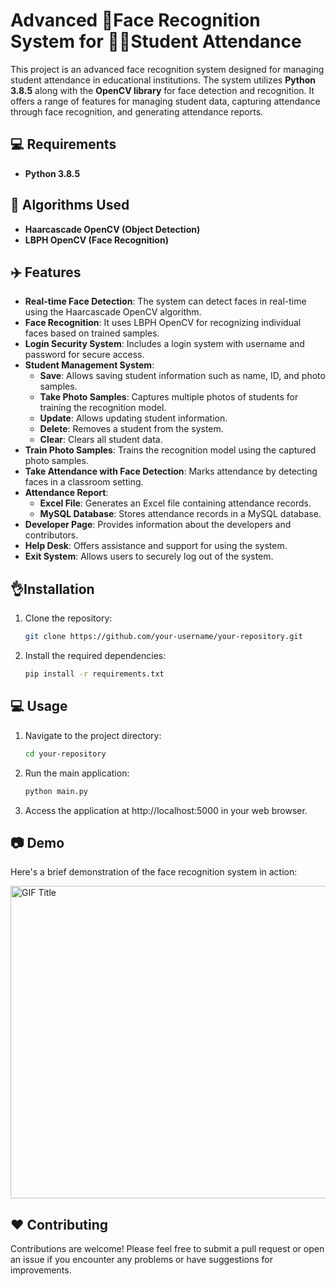 # Advanced 🙂Face Recognition System for 🧑‍🎓Student Attendance

This project is an advanced face recognition system designed for managing student attendance in educational institutions. The system utilizes **Python 3.8.5** along with the **OpenCV library** for face detection and recognition. It offers a range of features for managing student data, capturing attendance through face recognition, and generating attendance reports.

## 💻 Requirements

- **Python 3.8.5**

## 🧐 Algorithms Used

- **Haarcascade OpenCV (Object Detection)**
- **LBPH OpenCV (Face Recognition)**

## ✈️ Features

- **Real-time Face Detection**: The system can detect faces in real-time using the Haarcascade OpenCV algorithm.
- **Face Recognition**: It uses LBPH OpenCV for recognizing individual faces based on trained samples.
- **Login Security System**: Includes a login system with username and password for secure access.
- **Student Management System**:
  - **Save**: Allows saving student information such as name, ID, and photo samples.
  - **Take Photo Samples**: Captures multiple photos of students for training the recognition model.
  - **Update**: Allows updating student information.
  - **Delete**: Removes a student from the system.
  - **Clear**: Clears all student data.
- **Train Photo Samples**: Trains the recognition model using the captured photo samples.
- **Take Attendance with Face Detection**: Marks attendance by detecting faces in a classroom setting.
- **Attendance Report**:
  - **Excel File**: Generates an Excel file containing attendance records.
  - **MySQL Database**: Stores attendance records in a MySQL database.
- **Developer Page**: Provides information about the developers and contributors.
- **Help Desk**: Offers assistance and support for using the system.
- **Exit System**: Allows users to securely log out of the system.

## 👌Installation

1. Clone the repository:

    ```bash
    git clone https://github.com/your-username/your-repository.git

2. Install the required dependencies:

    ```bash
    pip install -r requirements.txt

## 💻 Usage
1. Navigate to the project directory:

    ```bash
    cd your-repository

2. Run the main application:

    ```bash
    python main.py

3. Access the application at http://localhost:5000 in your web browser.

## 📷 Demo
Here's a brief demonstration of the face recognition system in action:

<img align="center" src="FRAS Video.gif" alt="GIF Title" width="1000" height="500">

## ❤️ Contributing
Contributions are welcome! Please feel free to submit a pull request or open an issue if you encounter any problems or have suggestions for improvements.
